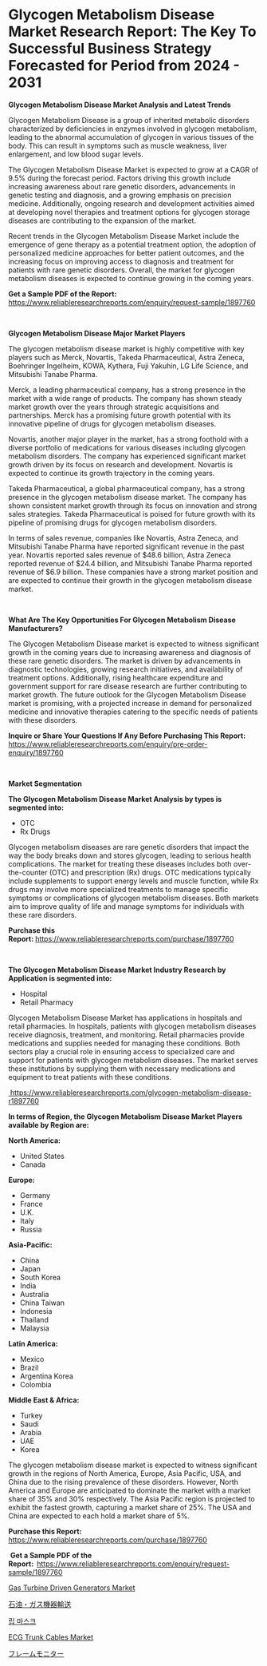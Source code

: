 <p><h1>Glycogen Metabolism Disease Market Research Report: The Key To Successful Business Strategy Forecasted for Period from 2024 - 2031</h1></p><p><strong>Glycogen Metabolism Disease Market Analysis and Latest Trends</strong></p>
<p><p>Glycogen Metabolism Disease is a group of inherited metabolic disorders characterized by deficiencies in enzymes involved in glycogen metabolism, leading to the abnormal accumulation of glycogen in various tissues of the body. This can result in symptoms such as muscle weakness, liver enlargement, and low blood sugar levels.</p><p>The Glycogen Metabolism Disease Market is expected to grow at a CAGR of 9.5% during the forecast period. Factors driving this growth include increasing awareness about rare genetic disorders, advancements in genetic testing and diagnosis, and a growing emphasis on precision medicine. Additionally, ongoing research and development activities aimed at developing novel therapies and treatment options for glycogen storage diseases are contributing to the expansion of the market.</p><p>Recent trends in the Glycogen Metabolism Disease Market include the emergence of gene therapy as a potential treatment option, the adoption of personalized medicine approaches for better patient outcomes, and the increasing focus on improving access to diagnosis and treatment for patients with rare genetic disorders. Overall, the market for glycogen metabolism diseases is expected to continue growing in the coming years.</p></p>
<p><strong>Get a Sample PDF of the Report:&nbsp;</strong> <a href="https://www.reliableresearchreports.com/enquiry/request-sample/1897760">https://www.reliableresearchreports.com/enquiry/request-sample/1897760</a></p>
<p>&nbsp;</p>
<p><strong>Glycogen Metabolism Disease Major Market Players</strong></p>
<p><p>The glycogen metabolism disease market is highly competitive with key players such as Merck, Novartis, Takeda Pharmaceutical, Astra Zeneca, Boehringer Ingelheim, KOWA, Kythera, Fuji Yakuhin, LG Life Science, and Mitsubishi Tanabe Pharma. </p><p>Merck, a leading pharmaceutical company, has a strong presence in the market with a wide range of products. The company has shown steady market growth over the years through strategic acquisitions and partnerships. Merck has a promising future growth potential with its innovative pipeline of drugs for glycogen metabolism diseases.</p><p>Novartis, another major player in the market, has a strong foothold with a diverse portfolio of medications for various diseases including glycogen metabolism disorders. The company has experienced significant market growth driven by its focus on research and development. Novartis is expected to continue its growth trajectory in the coming years.</p><p>Takeda Pharmaceutical, a global pharmaceutical company, has a strong presence in the glycogen metabolism disease market. The company has shown consistent market growth through its focus on innovation and strong sales strategies. Takeda Pharmaceutical is poised for future growth with its pipeline of promising drugs for glycogen metabolism disorders.</p><p>In terms of sales revenue, companies like Novartis, Astra Zeneca, and Mitsubishi Tanabe Pharma have reported significant revenue in the past year. Novartis reported sales revenue of $48.6 billion, Astra Zeneca reported revenue of $24.4 billion, and Mitsubishi Tanabe Pharma reported revenue of $6.9 billion. These companies have a strong market position and are expected to continue their growth in the glycogen metabolism disease market.</p></p>
<p>&nbsp;</p>
<p><strong>What Are The Key Opportunities For Glycogen Metabolism Disease Manufacturers?</strong></p>
<p><p>The Glycogen Metabolism Disease market is expected to witness significant growth in the coming years due to increasing awareness and diagnosis of these rare genetic disorders. The market is driven by advancements in diagnostic technologies, growing research initiatives, and availability of treatment options. Additionally, rising healthcare expenditure and government support for rare disease research are further contributing to market growth. The future outlook for the Glycogen Metabolism Disease market is promising, with a projected increase in demand for personalized medicine and innovative therapies catering to the specific needs of patients with these disorders.</p></p>
<p><strong>Inquire or Share Your Questions If Any Before Purchasing This Report:</strong> <a href="https://www.reliableresearchreports.com/enquiry/pre-order-enquiry/1897760">https://www.reliableresearchreports.com/enquiry/pre-order-enquiry/1897760</a></p>
<p>&nbsp;</p>
<p><strong>Market Segmentation</strong></p>
<p><strong>The Glycogen Metabolism Disease Market Analysis by types is segmented into:</strong></p>
<p><ul><li>OTC</li><li>Rx Drugs</li></ul></p>
<p><p>Glycogen metabolism diseases are rare genetic disorders that impact the way the body breaks down and stores glycogen, leading to serious health complications. The market for treating these diseases includes both over-the-counter (OTC) and prescription (Rx) drugs. OTC medications typically include supplements to support energy levels and muscle function, while Rx drugs may involve more specialized treatments to manage specific symptoms or complications of glycogen metabolism diseases. Both markets aim to improve quality of life and manage symptoms for individuals with these rare disorders.</p></p>
<p><strong>Purchase this Report:&nbsp;</strong><a href="https://www.reliableresearchreports.com/purchase/1897760">https://www.reliableresearchreports.com/purchase/1897760</a></p>
<p>&nbsp;</p>
<p><strong>The Glycogen Metabolism Disease Market Industry Research by Application is segmented into:</strong></p>
<p><ul><li>Hospital</li><li>Retail Pharmacy</li></ul></p>
<p><p>Glycogen Metabolism Disease Market has applications in hospitals and retail pharmacies. In hospitals, patients with glycogen metabolism diseases receive diagnosis, treatment, and monitoring. Retail pharmacies provide medications and supplies needed for managing these conditions. Both sectors play a crucial role in ensuring access to specialized care and support for patients with glycogen metabolism diseases. The market serves these institutions by supplying them with necessary medications and equipment to treat patients with these conditions.</p></p>
<p><a href="https://www.reliableresearchreports.com/glycogen-metabolism-disease-r1897760">&nbsp;https://www.reliableresearchreports.com/glycogen-metabolism-disease-r1897760</a></p>
<p><strong>In terms of Region, the Glycogen Metabolism Disease Market Players available by Region are:</strong></p>
<p>
    <p> <strong> North America: </strong>
        <ul>
            <li>United States</li>
            <li>Canada</li>
        </ul>
        </p> 
    <p> <strong> Europe: </strong>
        <ul>
            <li>Germany</li>
            <li>France</li>
            <li>U.K.</li>
            <li>Italy</li>
            <li>Russia</li>
        </ul>
        </p> 
    <p> <strong> Asia-Pacific: </strong>
        <ul>
            <li>China</li>
            <li>Japan</li>
            <li>South Korea</li>
            <li>India</li>
            <li>Australia</li>
            <li>China Taiwan</li>
            <li>Indonesia</li>
            <li>Thailand</li>
            <li>Malaysia</li>
        </ul>
        </p> 
    <p> <strong> Latin America: </strong>
        <ul>
            <li>Mexico</li>
            <li>Brazil</li>
            <li>Argentina Korea</li>
            <li>Colombia</li>
        </ul>
        </p> 
    <p> <strong> Middle East & Africa: </strong>
        <ul>
            <li>Turkey</li>
            <li>Saudi</li>
            <li>Arabia</li>
            <li>UAE</li>
            <li>Korea</li>
        </ul>
    </p>
    </p>
<p><p>The glycogen metabolism disease market is expected to witness significant growth in the regions of North America, Europe, Asia Pacific, USA, and China due to the rising prevalence of these disorders. However, North America and Europe are anticipated to dominate the market with a market share of 35% and 30% respectively. The Asia Pacific region is projected to exhibit the fastest growth, capturing a market share of 25%. The USA and China are expected to each hold a market share of 5%.</p></p>
<p><strong>Purchase this Report: </strong><a href="https://www.reliableresearchreports.com/purchase/1897760">https://www.reliableresearchreports.com/purchase/1897760</a></p>
<p>&nbsp;<strong>Get a Sample PDF of the Report:&nbsp;&nbsp;</strong><a href="https://www.reliableresearchreports.com/enquiry/request-sample/1897760">https://www.reliableresearchreports.com/enquiry/request-sample/1897760</a></p>
<p><strong></strong></p>
<p><p><a href="https://github.com/amirvaghari/Market-Research-Report-List-1/blob/main/gas-turbine-driven-generators-market.md">Gas Turbine Driven Generators Market</a></p><p><a href="https://github.com/AbigaleHuel/Market-Research-Report-List-1/blob/main/9553809165754.md">石油・ガス機器輸送</a></p><p><a href="https://github.com/Tristiarton768456/Market-Research-Report-List-2/blob/main/4667831178891.md">립 마스크</a></p><p><a href="https://github.com/JennyferFeil2023/Market-Research-Report-List-1/blob/main/ecg-trunk-cables-market.md">ECG Trunk Cables Market</a></p><p><a href="https://github.com/AdellaPrice2023/Market-Research-Report-List-2/blob/main/5159100165753.md">フレームモニター</a></p></p>